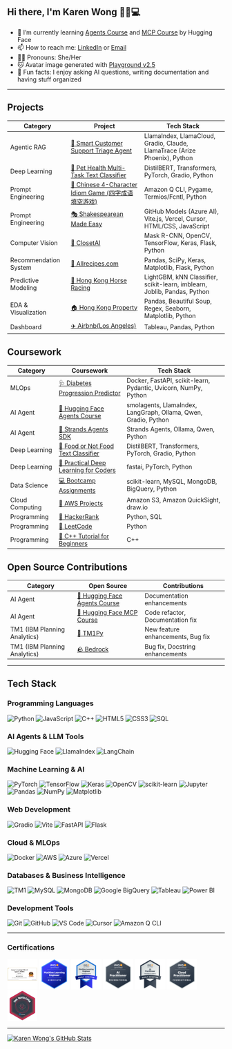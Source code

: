 ## Hi there, I'm Karen Wong 👋🐱💻
- 🌱 I’m currently learning [Agents Course](https://huggingface.co/learn/agents-course/) and [MCP Course](https://huggingface.co/learn/mcp-course/) by Hugging Face
- 📫 How to reach me: [LinkedIn](www.linkedin.com/in/wongkayankaren) or [Email](wongkayankaren@gmail.com)
- 👩🏻 Pronouns: She/Her
- 🐱 Avatar image generated with [Playground v2.5](https://playground.com/)
- 📝 Fun facts: I enjoy asking AI questions, writing documentation and having stuff organized

---

## Projects

|Category| Project| Tech Stack
|----|----|----
|Agentic RAG|[💬 Smart Customer Support Triage Agent](https://github.com/karenwky/cs-agent)|LlamaIndex, LlamaCloud, Gradio, Claude, LlamaTrace (Arize Phoenix), Python
|Deep Learning|[🐾 Pet Health Multi-Task Text Classifier](https://huggingface.co/spaces/karenwky/multi-task-pet-health-symptom-text-classifier-demo)| DistilBERT, Transformers‎, PyTorch, Gradio, Python
|Prompt Engineering|[🧩 Chinese 4-Character Idiom Game (四字成语填空游戏)](https://github.com/karenwky/cn-idiom-game)|Amazon Q CLI, Pygame, Termios/Fcntl, Python
|Prompt Engineering|[🎭 Shakespearean Made Easy](https://github.com/karenwky/shakespearean-made-easy)|GitHub Models (Azure AI), Vite.js, Vercel, Cursor, HTML/CSS, JavaScript
|Computer Vision|[👗 ClosetAI](https://github.com/karenwky/Computer_Vision_ClosetAI)|Mask R-CNN, OpenCV, TensorFlow, Keras, Flask, Python
|Recommendation System|[🥘 Allrecipes.com](https://github.com/karenwky/Recommendation_System_Allrecipes)| Pandas, SciPy, Keras, Matplotlib, Flask, Python
|Predictive Modeling|[🐎 Hong Kong Horse Racing](https://github.com/karenwky/Predictive_Modeling_Hong_Kong_Horse_Racing)|LightGBM, kNN Classifier, scikit-learn, imblearn, Joblib, Pandas, Python
|EDA & Visualization|[🏠 Hong Kong Property](https://github.com/karenwky/Visualization_Hong_Kong_Property)| Pandas, Beautiful Soup, Regex, Seaborn, Matplotlib, Python
|Dashboard|[✈️ Airbnb(Los Angeles)](https://github.com/karenwky/Tableau_Airbnb_LA)| Tableau, Pandas, Python

## Coursework

|Category| Coursework| Tech Stack
|----|----|----
|MLOps|[🩺 Diabetes Progression Predictor](https://github.com/karenwky/diabetes-predictor)|Docker, FastAPI, scikit-learn, Pydantic, Uvicorn, NumPy, Python
|AI Agent|[🤗 Hugging Face Agents Course](https://github.com/karenwky/hugging-face-agents-course)|smolagents, LlamaIndex, LangGraph, Ollama, Qwen, Gradio, Python
|AI Agent|[🧬 Strands Agents SDK](https://github.com/karenwky/strands-agents)|Strands Agents, Ollama, Qwen, Python
|Deep Learning|[🍔 Food or Not Food Text Classifier](https://github.com/karenwky/learn-hugging-face/tree/main/01_text-classification)|DistilBERT, Transformers‎, PyTorch, Gradio, Python
|Deep Learning|[🧠 Practical Deep Learning for Coders](https://github.com/karenwky/practical-deep-learning-for-coders)|fastai, PyTorch, Python
|Data Science|[💻 Bootcamp Assignments](https://github.com/karenwky/Bootcamp-Assignments)|scikit-learn, MySQL, MongoDB, BigQuery, Python
|Cloud Computing|[🧡 AWS Projects](https://github.com/karenwky/aws-project-nextwork)|Amazon S3, Amazon QuickSight, draw.io
|Programming|[🍏 HackerRank](https://github.com/karenwky/hackerrank)|Python, SQL
|Programming|[💾 LeetCode](https://github.com/karenwky/leetcode)|Python
|Programming|[🔷 C++ Tutorial for Beginners](https://github.com/karenwky/cpp)|C++

## Open Source Contributions

|Category| Open Source| Contributions
|----|----|----
|AI Agent|[🤗 Hugging Face Agents Course](https://github.com/huggingface/agents-course/commits?author=karenwky)|Documentation enhancements
|AI Agent|[🤗 Hugging Face MCP Course](https://github.com/huggingface/mcp-course/commits?author=karenwky)|Code refactor, Documentation fix
|TM1 (IBM Planning Analytics)|[🐍 TM1Py](https://github.com/cubewise-code/tm1py/commits?author=karenwky)|New feature enhancements, Bug fix
|TM1 (IBM Planning Analytics)|[🪨 Bedrock](https://github.com/cubewise-code/bedrock/commits?author=karenwky)|Bug fix, Docstring enhancements

---

## Tech Stack

### Programming Languages
![Python](https://img.shields.io/badge/python-3670A0?style=for-the-badge&logo=python&logoColor=ffdd54)
![JavaScript](https://img.shields.io/badge/javascript-%23323330.svg?style=for-the-badge&logo=javascript&logoColor=%23F7DF1E)
![C++](https://img.shields.io/badge/c++-%2300599C.svg?style=for-the-badge&logo=c%2B%2B&logoColor=white)
![HTML5](https://img.shields.io/badge/html5-%23E34F26.svg?style=for-the-badge&logo=html5&logoColor=white)
![CSS3](https://img.shields.io/badge/css3-%231572B6.svg?style=for-the-badge&logo=css3&logoColor=white)
![SQL](https://img.shields.io/badge/sql-%2300758F.svg?style=for-the-badge&logo=sql&logoColor=white)

### AI Agents & LLM Tools
![Hugging Face](https://img.shields.io/badge/🤗%20Hugging%20Face-yellow?style=for-the-badge)
![LlamaIndex](https://img.shields.io/badge/LlamaIndex-purple?style=for-the-badge)
![LangChain](https://img.shields.io/badge/LangChain-green?style=for-the-badge)

### Machine Learning & AI
![PyTorch](https://img.shields.io/badge/PyTorch-%23EE4C2C.svg?style=for-the-badge&logo=PyTorch&logoColor=white)
![TensorFlow](https://img.shields.io/badge/TensorFlow-%23FF6F00.svg?style=for-the-badge&logo=TensorFlow&logoColor=white)
![Keras](https://img.shields.io/badge/Keras-%23D00000.svg?style=for-the-badge&logo=Keras&logoColor=white)
![OpenCV](https://img.shields.io/badge/opencv-%23white.svg?style=for-the-badge&logo=opencv&logoColor=white)
![scikit-learn](https://img.shields.io/badge/scikit--learn-%23F7931E.svg?style=for-the-badge&logo=scikit-learn&logoColor=white)
![Jupyter](https://img.shields.io/badge/jupyter-%23FA0F00.svg?style=for-the-badge&logo=jupyter&logoColor=white)
![Pandas](https://img.shields.io/badge/pandas-%23150458.svg?style=for-the-badge&logo=pandas&logoColor=white)
![NumPy](https://img.shields.io/badge/numpy-%23013243.svg?style=for-the-badge&logo=numpy&logoColor=white)
![Matplotlib](https://img.shields.io/badge/Matplotlib-%2312557C.svg?style=for-the-badge&logo=Matplotlib&logoColor=black)

### Web Development
![Gradio](https://img.shields.io/badge/gradio-%23FF7C00.svg?style=for-the-badge&logo=gradio&logoColor=white)
![Vite](https://img.shields.io/badge/vite-%23646CFF.svg?style=for-the-badge&logo=vite&logoColor=white)
![FastAPI](https://img.shields.io/badge/FastAPI-005571?style=for-the-badge&logo=fastapi)
![Flask](https://img.shields.io/badge/flask-%23000.svg?style=for-the-badge&logo=flask&logoColor=white)

### Cloud & MLOps
![Docker](https://img.shields.io/badge/docker-%230db7ed.svg?style=for-the-badge&logo=docker&logoColor=white)
![AWS](https://img.shields.io/badge/AWS-%23FF9900.svg?style=for-the-badge&logo=amazon-aws&logoColor=white)
![Azure](https://img.shields.io/badge/Azure-%230E4F93.svg?style=for-the-badge&logo=azure&logoColor=white)
![Vercel](https://img.shields.io/badge/vercel-%23000000.svg?style=for-the-badge&logo=vercel&logoColor=white)

### Databases & Business Intelligence
![TM1](https://img.shields.io/badge/TM1-%230086B8.svg?style=for-the-badge&logo=TM1&logoColor=black)
![MySQL](https://img.shields.io/badge/mysql-4479A1.svg?style=for-the-badge&logo=mysql&logoColor=white)
![MongoDB](https://img.shields.io/badge/MongoDB-%234ea94b.svg?style=for-the-badge&logo=mongodb&logoColor=white)
![Google BigQuery](https://img.shields.io/badge/BigQuery-669DF6?style=for-the-badge&logo=googlebigquery&logoColor=white)
![Tableau](https://img.shields.io/badge/Tableau-E97627?style=for-the-badge&logo=Tableau&logoColor=white)
![Power BI](https://img.shields.io/badge/Power%20BI-%23EAC20F.svg?style=for-the-badge&logo=power-bi&logoColor=white)

### Development Tools
![Git](https://img.shields.io/badge/git-%23F05033.svg?style=for-the-badge&logo=git&logoColor=white)
![GitHub](https://img.shields.io/badge/github-%23121011.svg?style=for-the-badge&logo=github&logoColor=white)
![VS Code](https://img.shields.io/badge/Visual%20Studio%20Code-0078d7.svg?style=for-the-badge&logo=visual-studio-code&logoColor=white)
![Cursor](https://img.shields.io/badge/Cursor-%23121011.svg?style=for-the-badge&logo=cursor&logoColor=white)
![Amazon Q CLI](https://img.shields.io/badge/Amazon%20Q%20CLI-%237431F1.svg?style=for-the-badge&logo=amazon-q-cli&logoColor=white)

---

### Certifications
[<img src="https://github.com/karenwky/karenwky/blob/main/img/llmagentsf24_certificate_no74.png" width="70"></img>](https://llmagents-learning.org/f24)
[<img src="https://github.com/karenwky/karenwky/blob/main/img/aws-certified-machine-learning-engineer-associate.png" width="70"></img>](https://www.credly.com/badges/c2465f05-110d-459e-a945-c43b0fbd9cbe/public_url)
[<img src="https://github.com/karenwky/karenwky/blob/main/img/aws-certified-machine-learning-engineer-associate-e.png" width="70"></img>](https://www.credly.com/badges/38c06635-8f42-4de2-9f76-c9dfbf4fac51/public_url)
[<img src="https://github.com/karenwky/karenwky/blob/main/img/aws-certified-ai-practitioner.png" width="70"></img>](https://www.credly.com/badges/b9135768-b79c-4d3a-984f-8f14bc443208/public_url)
[<img src="https://github.com/karenwky/karenwky/blob/main/img/aws-certified-ai-practitioner-early-adopter.png" width="70"></img>](https://www.credly.com/badges/7d5bb788-b233-4aa9-b194-84ffd0c85c85/public_url)
[<img src="https://github.com/karenwky/karenwky/blob/main/img/aws-certified-cloud-practitioner.png" width="70"></img>](https://www.credly.com/badges/f23a7704-c18f-419a-af81-f344cc4de9dd/public_url)
[<img src="https://github.com/karenwky/karenwky/blob/main/img/tm1-developer-credential.png" width="70"></img>](https://badgr.com/public/assertions/xSvKe9TLQn69CIp1U9B1Rw)

---

[![Karen Wong's GitHub Stats](https://github-readme-stats.vercel.app/api?username=karenwky&show_icons=true&title_color=D05FED&border_color=D05FED&icon_color=c04cf2&rank_icon=github)](https://github.com/anuraghazra/github-readme-stats)

<!--
**karenwky/karenwky** is a ✨ _special_ ✨ repository because its `README.md` (this file) appears on your GitHub profile.

Here are some ideas to get you started:

- 🔭 I’m currently working on ...
- 🌱 I’m currently learning ...
- 👯 I’m looking to collaborate on ...
- 🤔 I’m looking for help with ...
- 💬 Ask me about ...
- 📫 How to reach me: ...
- 😄 Pronouns: ...
- ⚡ Fun fact: ...

![Profile README Visitor Badge](https://visitor-badge.laobi.icu/badge?page_id=karenwky.karenwky)
[![Karen Wong's GitHub Top Langs](https://github-readme-stats.vercel.app/api/top-langs/?username=karenwky)](https://github.com/anuraghazra/github-readme-stats)
[![Karen Wong's GitHub Stats Detail](https://github-readme-stats.vercel.app/api?username=karenwky&show=reviews,discussions_started,discussions_answered,prs_merged,prs_merged_percentage&show_icons=true)](https://github.com/anuraghazra/github-readme-stats)
[![Website Bookmark](https://svg.bookmark.style/api?url=https://github.com/karenwky/cn-idiom-game&mode=light&style=horizontal)](https://github.com/karenwky/cn-idiom-game)
- website social card, reference: https://github.com/xiaoluoboding/xiaoluoboding/blob/master/README.md

<a href="https://github.com/karenwky/cn-idiom-game">
  <img height=150 align="center" src="https://github-readme-stats.vercel.app/api/pin/?username=karenwky&repo=cn-idiom-game&border_color=D05FED" />
</a>
<a href="https://github.com/karenwky/hugging-face-agents-course">
  <img height=150 align="center" src="https://github-readme-stats.vercel.app/api/pin/?username=karenwky&repo=hugging-face-agents-course&border_color=D05FED" />
</a>
- custom pinned repo
-->
